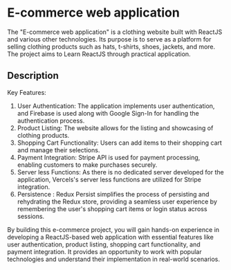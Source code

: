 # E-commerce web application

The "E-commerce web application" is a clothing website built with ReactJS and various other technologies. Its purpose is to serve as a platform for selling clothing products such as hats, t-shirts, shoes, jackets, and more. The project aims to Learn ReactJS through practical application.

## Description

Key Features:
1. User Authentication: The application implements user authentication, and Firebase is used along with Google Sign-In for handling the authentication process.
2. Product Listing: The website allows for the listing and showcasing of clothing products.
3. Shopping Cart Functionality: Users can add items to their shopping cart and manage their selections.
4. Payment Integration: Stripe API is used for payment processing, enabling customers to make purchases securely.
5. Server less Functions: As there is no dedicated server developed for the application, Vercels's server less functions are utilized for Stripe integration.
6. Persistence : Redux Persist simplifies the process of persisting and rehydrating the Redux store, providing a seamless user experience by remembering the user's shopping cart items or login status across sessions.


By building this e-commerce project, you will gain hands-on experience in developing a ReactJS-based web application with essential features like user authentication, product listing, shopping cart functionality, and payment integration. It provides an opportunity to work with popular technologies and understand their implementation in real-world scenarios.
